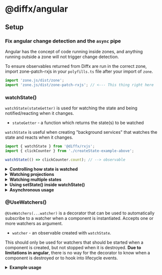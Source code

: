 <!-- #header -->
# @diffx/angular
<!-- end -->

<!-- #before-usage -->
## Setup

### Fix angular change detection and the `async` pipe
Angular has the concept of code running inside zones, and anything running outside a zone will not trigger change
detection.

To ensure observables returned from Diffx are run in the correct zone, import zone-patch-rxjs in your `polyfills.ts`
file after your import of `zone`.

```javascript
import 'zone.js/dist/zone';
import 'zone.js/dist/zone-patch-rxjs'; // <--- This thing right here
```

<!-- end -->

<!-- #watchState() -->
### watchState()

`watchState(stateGetter)` is used for watching the state and being notified/reacting when it changes.

* `stateGetter` - a function which returns the state(s) to be watched

`watchState` is useful when creating "background services" that watches the state and reacts when it changes.

```javascript
import { watchState } from '@diffx/rxjs';
import { clickCounter } from './createState-example-above';

watchState(() => clickCounter.count); // --> observable
```
<!-- end -->

<!-- #controlling watchState -->
<details>
    <summary><strong>Controlling how state is watched</strong></summary>

To have fine-grained control over how the state is watched, an options object can be provided as the second argument.

```javascript
import { watchState } from '@diffx/rxjs';
import { clickCounter } from './createState-example-above';

const observable = watchState(() => clickCounter.count, {
    /**
     * Whether to start with emitting the current value of the watched item(s).
     *
     * Default: `false`
     */
    emitInitialValue: true / false,
    /**
     * Whether to emit each change to the state during .setState (eachValueUpdate),
     * the current state after each .setState and .setState nested within it (eachSetState),
     * or to only emit the final state after the outer .setState function has finished running (setStateDone).
     *
     * Default: `setStateDone`
     */
    emitOn: 'eachSetState' | 'setStateDone' | 'eachValueUpdate',
    /**
     * Custom comparer function to decide if the state has changed.
     * Receives newValue and oldValue as arguments and should return `true` for changed
     * and `false` for no change.
     *
     * Default: Diffx built in comparer
     */
    hasChangedComparer: (newValue, oldValue) => true / false
});
```

</details>
<!-- end -->

<!-- #watching projections -->
<details>
    <summary><strong>Watching projections</strong></summary>

Projection of state:

```javascript
import { watchState } from '@diffx/core';
import { clickCounter } from './createState-example-above';

watchState(() => clickCounter.count > 5)
  .subscribe(isGreaterThanFive => {
  	console.log(isGreaterThanFive); // --> true/false
  });
```
</details>

<!-- end -->

<!-- #watching multiple states -->
<details>
    <summary><strong>Watching multiple states</strong></summary>

```javascript
import { watchState } from '@diffx/core';
import { clickCounter, users } from './createState-in-depth-docs';

watchState(() => [clickCounter.count, users.names])
  .subscribe(([count, names]) => {
  	console.log(count) // --> number
  });
```
</details>
<!-- end -->

<!-- #Using setState() inside watchState() -->
<details>
    <summary><strong>Using setState() inside watchState()</strong></summary>

```javascript
import { watchState, setState } from '@diffx/core';
import { clickCounter, users } from './createState-in-depth-docs';

watchState(() => clickCounter.count)
    .pipe(
    	filter(count => count === 5),
        take(1)
    )
    .subscribe(countIsFive => {
        if (!countIsFive) return;
        setState('counter has the value 5, so I added another user', () => {
            users.names.push('Jenny');
        });
    });
```
</details>
<!-- end -->

<!-- #Asynchronous usage -->
<details>
    <summary><strong>Asynchronous usage</strong></summary>

`setState(reason, asyncMutatorFunc, onDone [, onError])` is used to make asynchronous changes to the state (and enhances
tracking of async state in Diffx devtools).

* `reason` - a string which explains why the state was changed. Will be displayed in the devtools extension for easier
  debugging.
* `asyncMutatorFunc` - a function that is free to change the state, and returns a rxjs `Observable`.
* `onDone` - a function that receives the result of `asyncMutatorFunc` as an argument, and is free to change the state.
* `onError` - a function that receives the error from `asyncMutatorFunc` as an argument, and is free to change the
  state.

```javascript
import { createState, setState } from '@diffx/core';
import { fetchUsersFromServer } from './some-file';

export const users = createState('users-status', {
    isFetching: false,
    names: [],
    fetchErrorMessage: ''
});

setState(
    'fetch and update users',
    () => {
        // set state before the async work begins
        users.fetchErrorMessage = '';
        users.names = [];
        users.isFetching = true;
        // return the async work
        return fetchUsersFromServer();
    },
    result => {
        // the async work succeeded
        users.names = result;
        users.isFetching = false;
    },
    error => {
        // the async work failed
        users.fetchErrorMessage = error.message;
        users.isFetching = false;
    }
);
```

</details>

<!-- end -->

<!-- #after-usage -->
### @UseWatchers()

`@UseWatchers(...watcher)` is a decorator that can be used to automatically subscribe to a watcher when a component is instantiated. Accepts one
or more watchers as argument.

* `watcher` - an observable created with `watchState`.

This should only be used for watchers that should be started when a component is created, but not stopped when it is
destroyed. **Due to limitations in angular**, there is no way for the decorator to know when a component is destroyed or
to hook into lifecycle events.

<details>
    <summary><strong>Example usage</strong></summary>

Given the example state:

```typescript
// example-state.ts
import { createState } from '@diffx/angular';

export const state1 = createState('state1', {
    currentTime: Date.now(),
    timerRunning: false
});
```

And the example watcher:

```typescript
// example-watcher.ts
import { state1 } from '../example-state.ts';
import { share } from 'rxjs/operators';
import { setState, watchState } from '@diffx/angular';

let interval;

export default watchState(() => state1.timerRunning, { lazy: true })
    .pipe(
        tap(timerRunning => {
            if (timerRunning) {
                startTimer();
            } else {
                clearInterval(interval);
            }
        }),
        // it's a good idea to use share() to avoid multiple subscriptions
        // in case multiple components use the same watcher
        share()
    );

function startTimer(): void {
    interval = setInterval(() => {
        setState('Watcher: Update time', () => {
            state1.currentTime = Date.now();
        });
    }, 1000);
}
```

It can be used in a component like so:

```typescript
// example.component.ts
import { Component } from '@angular/core';
import { setState, watchState } from '@diffx/angular';
import { UseWatchers } from '@diffx/angular';
import { state1 } from '../example-state';
import timeWatcher from '../example-watcher.ts';

@UseWatchers(timeWatcher) // <-- this thing right here
@Component({
    selector: 'app-example',
    templateUrl: './example.component.html'
})
export class ExampleComponent {
    time$ = watchState(() => state1.currentTime);

    btnClick() {
        setState('User toggled timer', () => {
            state1.timerRunning = !state1.timerRunning;
        })
    }
}
```
</details>

<!-- end -->
